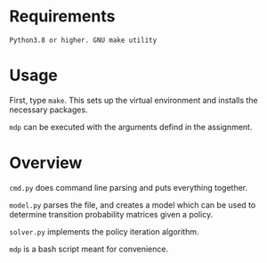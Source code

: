 # Requirements
`Python3.8 or higher. GNU make utility`

# Usage
First, type `make`. This sets up the virtual environment and installs the necessary packages.

`mdp` can be executed with the arguments defind in the assignment.

# Overview

`cmd.py` does command line parsing and puts everything together.

`model.py` parses the file, and creates a model which can be used to determine transition probability matrices given a policy.

`solver.py` implements the policy iteration algorithm.

`mdp` is a bash script meant for convenience.
